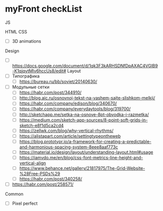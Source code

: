 # myFront checkList
JS

HTML
CSS
- [ ] 3D animations

Design
 - [ ] https://docs.google.com/document/d/1qk3F3kARHSDNfDpAXAC4VGlB9-K1qjqytMlv6hccUs8/edit#
  Layout
  - [ ] Типографика
    - [ ] https://bureau.ru/bb/soviet/20140630/
  - [ ] Модульные сетки
    - [ ] https://habr.com/post/344910/
    - [ ] http://blog.aic.ru/osnovnoj-tekst-na-vashem-sajte-slishkom-melkij/
    - [ ] https://habr.com/company/edison/blog/340670/
    - [ ] https://habr.com/company/everydaytools/blog/319700/
    - [ ] http://sketchapp.me/setka-na-osnove-8pt-obvodka-i-razmetka/
    - [ ] https://medium.com/sketch-app-sources/8-point-soft-grids-in-sketch-e8f1d5ca2cd4
    - [ ] https://zellwk.com/blog/why-vertical-rhythms/
    - [ ] https://alistapart.com/article/settingtypeontheweb
    - [ ] https://blog.prototypr.io/a-framework-for-creating-a-predictable-and-harmonious-spacing-system-8eee8aaf773c
    - [ ] https://material.io/design/layout/understanding-layout.html#usage
    - [ ] https://iamvdo.me/en/blog/css-font-metrics-line-height-and-vertical-align
    - [ ] https://www.behance.net/gallery/21817975/The-Grid-Website-%28Free-PSDs%29
    - [ ] https://habr.com/post/340258/
  - [ ] https://habr.com/post/258571/
  
Common
  - [ ] Pixel perfect
